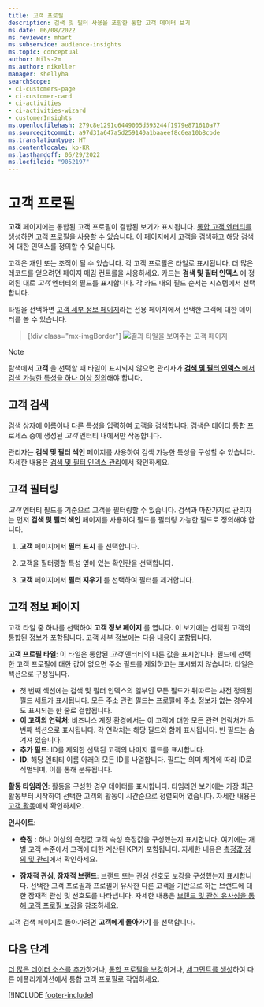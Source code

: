 ```yaml
---
title: 고객 프로필
description: 검색 및 필터 사용을 포함한 통합 고객 데이터 보기
ms.date: 06/08/2022
ms.reviewer: mhart
ms.subservice: audience-insights
ms.topic: conceptual
author: Nils-2m
ms.author: nikeller
manager: shellyha
searchScope:
- ci-customers-page
- ci-customer-card
- ci-activities
- ci-activities-wizard
- customerInsights
ms.openlocfilehash: 279c8e1291c6449005d593244f1979e871610a77
ms.sourcegitcommit: a97d31a647a5d259140a1baaeef8c6ea10b8cbde
ms.translationtype: HT
ms.contentlocale: ko-KR
ms.lasthandoff: 06/29/2022
ms.locfileid: "9052197"
---
```

# <a name="customer-profiles"></a>고객 프로필

**고객** 페이지에는 통합된 고객 프로필이 결합된 보기가 표시됩니다. [통합 고객 엔터티를 생성](data-unification.md)하면 고객 프로필을 사용할 수 있습니다. 이 페이지에서 고객을 검색하고 해당 검색에 대한 인덱스를 정의할 수 있습니다.

고객은 개인 또는 조직이 될 수 있습니다. 각 고객 프로필은 타일로 표시됩니다. 더 많은 레코드를 얻으려면 페이지 매김 컨트롤을 사용하세요. 카드는 **검색 및 필터 인덱스** 에 정의된 대로 *고객* 엔터티의 필드를 표시합니다. 각 카드 내의 필드 순서는 시스템에서 선택합니다.

타일을 선택하면 [고객 세부 정보 페이지](customer-profiles.md#customer-details-page)라는 전용 페이지에서 선택한 고객에 대한 데이터를 볼 수 있습니다.

> [!div class="mx-imgBorder"]
> ![결과 타일을 보여주는 고객 페이지](media/customers-page-result-tiles-B2C.png "결과 타일을 보여주는 고객 페이지")

> [!NOTE]
> 탐색에서 **고객** 을 선택할 때 타일이 표시되지 않으면 관리자가 [**검색 및 필터 인덱스** 에서 검색 가능한 특성을 하나 이상 정의](search-filter-index.md)해야 합니다.

## <a name="search-for-customers"></a>고객 검색

검색 상자에 이름이나 다른 특성을 입력하여 고객을 검색합니다. 검색은 데이터 통합 프로세스 중에 생성된 *고객* 엔터티 내에서만 작동합니다.

관리자는 **검색 및 필터 색인** 페이지를 사용하여 검색 가능한 특성을 구성할 수 있습니다. 자세한 내용은 [검색 및 필터 인덱스 관리](search-filter-index.md)에서 확인하세요.

## <a name="filter-customers"></a>고객 필터링

*고객* 엔터티 필드를 기준으로 고객을 필터링할 수 있습니다.  검색과 마찬가지로 관리자는 먼저 **검색 및 필터 색인** 페이지를 사용하여 필드를 필터링 가능한 필드로 정의해야 합니다.

1. **고객** 페이지에서 **필터 표시** 를 선택합니다.

1. 고객을 필터링할 특성 옆에 있는 확인란을 선택합니다.

1. **고객** 페이지에서 **필터 지우기** 를 선택하여 필터를 제거합니다.

## <a name="customer-details-page"></a>고객 정보 페이지

고객 타일 중 하나를 선택하여 **고객 정보 페이지** 를 엽니다. 이 보기에는 선택된 고객의 통합된 정보가 포함됩니다. 고객 세부 정보에는 다음 내용이 포함됩니다.

**고객 프로필 타일**: 이 타일은 통합된 *고객* 엔터티의 다른 값을 표시합니다. 필드에 선택한 고객 프로필에 대한 값이 없으면 주소 필드를 제외하고는 표시되지 않습니다. 타일은 섹션으로 구성됩니다.

- 첫 번째 섹션에는 검색 및 필터 인덱스의 일부인 모든 필드가 뒤따르는 사전 정의된 필드 세트가 표시됩니다. 모든 주소 관련 필드는 프로필에 주소 정보가 없는 경우에도 표시되는 한 줄로 결합됩니다.
- **이 고객의 연락처**: 비즈니스 계정 환경에서는 이 고객에 대한 모든 관련 연락처가 두 번째 섹션으로 표시됩니다. 각 연락처는 해당 필드와 함께 표시됩니다. 빈 필드는 숨겨져 있습니다.
- **추가 필드**: ID를 제외한 선택된 고객의 나머지 필드를 표시합니다.
- **ID**: 해당 엔티티 이름 아래의 모든 ID를 나열합니다. 필드는 의미 체계에 따라 ID로 식별되며, 이를 통해 분류됩니다.

**활동 타임라인**: 활동을 구성한 경우 데이터를 표시합니다. 타임라인 보기에는 가장 최근 활동부터 시작하여 선택한 고객의 활동이 시간순으로 정렬되어 있습니다. 자세한 내용은 [고객 활동](activities.md)에서 확인하세요.

**인사이트**:

- **측정** : 하나 이상의 측정값 고객 속성 측정값을 구성했는지 표시합니다. 여기에는 개별 고객 수준에서 고객에 대한 계산된 KPI가 포함됩니다. 자세한 내용은 [측정값 정의 및 관리](measures.md)에서 확인하세요.

- **잠재적 관심, 잠재적 브랜드**: 브랜드 또는 관심 선호도 보강을 구성했는지 표시합니다. 선택한 고객 프로필과 프로필이 유사한 다른 고객을 기반으로 하는 브랜드에 대한 잠재적 관심 및 선호도를 나타냅니다. 자세한 내용은 [브랜드 및 관심 유사성을 통해 고객 프로필 보강](enrichment-microsoft.md)을 참조하세요.

고객 검색 페이지로 돌아가려면 **고객에게 돌아가기** 를 선택합니다.

## <a name="next-steps"></a>다음 단계

[더 많은 데이터 소스를 추가](data-sources.md)하거나, [통합 프로필을 보강](enrichment-hub.md)하거나, [세그먼트를 생성](segments.md)하여 다른 애플리케이션에서 통합 고객 프로필로 작업하세요.

[!INCLUDE [footer-include](includes/footer-banner.md)]
